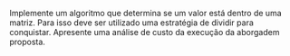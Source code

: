 Implemente um algoritmo que determina se um valor está dentro de uma matriz. Para isso deve ser utilizado uma estratégia de dividir para conquistar.
Apresente uma análise de custo da execução da aborgadem proposta.